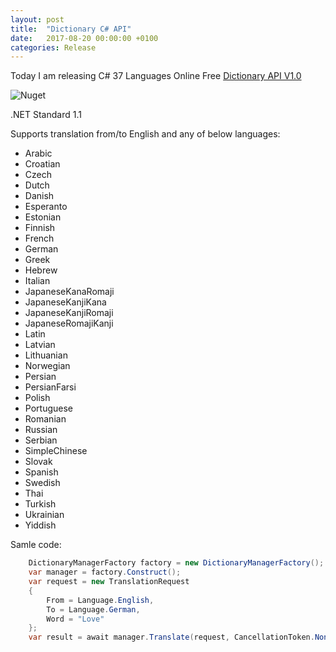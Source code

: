 ```yaml
---
layout: post
title:  "Dictionary C# API"
date:   2017-08-20 00:00:00 +0100
categories: Release
---
```


Today I am releasing C# 37 Languages Online Free [Dictionary API V1.0](https://github.com/AndMu/Wikiled.Dictionary)

![Nuget](https://img.shields.io/nuget/v/Wikiled.Dictionary.svg)

.NET Standard 1.1

Supports translation from/to English and any of below languages:

* Arabic
* Croatian
* Czech
* Dutch
* Danish
* Esperanto
* Estonian
* Finnish
* French
* German
* Greek
* Hebrew
* Italian
* JapaneseKanaRomaji
* JapaneseKanjiKana
* JapaneseKanjiRomaji
* JapaneseRomajiKanji
* Latin
* Latvian
* Lithuanian
* Norwegian
* Persian
* PersianFarsi
* Polish
* Portuguese
* Romanian
* Russian
* Serbian
* SimpleChinese
* Slovak
* Spanish
* Swedish
* Thai
* Turkish
* Ukrainian
* Yiddish


Samle code:
```C#
	DictionaryManagerFactory factory = new DictionaryManagerFactory();	
	var manager = factory.Construct();
	var request = new TranslationRequest
	{
		From = Language.English,
		To = Language.German,
		Word = "Love"
	};
	var result = await manager.Translate(request, CancellationToken.None);		
```
